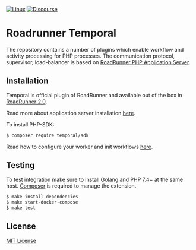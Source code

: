 [![Linux](https://github.com/temporalio/roadrunner-temporal/workflows/Linux/badge.svg)](https://github.com/temporalio/roadrunner-temporal/actions)
[![Discourse](https://img.shields.io/static/v1?label=Discourse&message=Get%20Help&color=informational)](https://community.temporal.io)

# Roadrunner Temporal
The repository contains a number of plugins which enable workflow and activity processing for PHP processes. The communication protocol,
supervisor, load-balancer is based on [RoadRunner PHP Application Server](https://roadrunner.dev).

## Installation
Temporal is official plugin of RoadRunner and available out of the box in [RoadRunner 2.0](https://github.com/spiral/roadrunner).

Read more about application server installation [here](https://roadrunner.dev/docs/intro-install).

To install PHP-SDK:

```bash
$ composer require temporal/sdk
```

Read how to configure your worker and init workflows [here](https://github.com/temporalio/sdk-php).

## Testing
To test integration make sure to install Golang and PHP 7.4+ at the same host. [Composer](https://getcomposer.org/) is required to manage the extension.

```bash
$ make install-dependencies
$ make start-docker-compose
$ make test
```

## License
[MIT License](https://github.com/temporalio/roadrunner-temporal/blob/master/LICENSE)